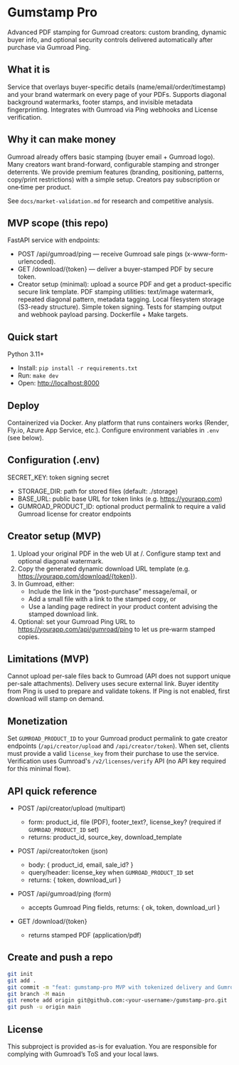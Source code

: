 # Gumstamp Pro

Advanced PDF stamping for Gumroad creators: custom branding, dynamic buyer info, and optional security controls delivered automatically after purchase via Gumroad Ping.

## What it is
 Service that overlays buyer-specific details (name/email/order/timestamp) and your brand watermark on every page of your PDFs.
 Supports diagonal background watermarks, footer stamps, and invisible metadata fingerprinting.
 Integrates with Gumroad via Ping webhooks and License verification.

## Why it can make money
 Gumroad already offers basic stamping (buyer email + Gumroad logo). Many creators want brand-forward, configurable stamping and stronger deterrents.
 We provide premium features (branding, positioning, patterns, copy/print restrictions) with a simple setup. Creators pay subscription or one‑time per product.

See `docs/market-validation.md` for research and competitive analysis.

## MVP scope (this repo)
FastAPI service with endpoints:

- POST /api/gumroad/ping — receive Gumroad sale pings (x-www-form-urlencoded).
- GET /download/{token} — deliver a buyer-stamped PDF by secure token.
- Creator setup (minimal): upload a source PDF and get a product-specific secure link template.
 PDF stamping utilities: text/image watermark, repeated diagonal pattern, metadata tagging.
 Local filesystem storage (S3-ready structure). Simple token signing.
 Tests for stamping output and webhook payload parsing.
 Dockerfile + Make targets.

 
## Quick start
Python 3.11+

- Install: `pip install -r requirements.txt`
- Run: `make dev`
- Open: <http://localhost:8000>

 
## Deploy
 Containerized via Docker. Any platform that runs containers works (Render, Fly.io, Azure App Service, etc.).
 Configure environment variables in `.env` (see below).

 
## Configuration (.env)
SECRET_KEY: token signing secret

- STORAGE_DIR: path for stored files (default: ./storage)
- BASE_URL: public base URL for token links (e.g. <https://yourapp.com>)
- GUMROAD_PRODUCT_ID: optional product permalink to require a valid Gumroad license for creator endpoints

 
## Creator setup (MVP)

1) Upload your original PDF in the web UI at /. Configure stamp text and optional diagonal watermark.
2) Copy the generated dynamic download URL template (e.g. <https://yourapp.com/download/{token}>).
3) In Gumroad, either:
   - Include the link in the “post-purchase” message/email, or
   - Add a small file with a link to the stamped copy, or
   - Use a landing page redirect in your product content advising the stamped download link.
4) Optional: set your Gumroad Ping URL to <https://yourapp.com/api/gumroad/ping> to let us pre‑warm stamped copies.

 
## Limitations (MVP)

 Cannot upload per-sale files back to Gumroad (API does not support unique per-sale attachments). Delivery uses secure external link.
 Buyer identity from Ping is used to prepare and validate tokens. If Ping is not enabled, first download will stamp on demand.

## Monetization

Set `GUMROAD_PRODUCT_ID` to your Gumroad product permalink to gate creator endpoints (`/api/creator/upload` and `/api/creator/token`).
When set, clients must provide a valid `license_key` from their purchase to use the service. Verification uses Gumroad's `/v2/licenses/verify` API (no API key required for this minimal flow).

## API quick reference

- POST /api/creator/upload (multipart)
   - form: product_id, file (PDF), footer_text?, license_key? (required if `GUMROAD_PRODUCT_ID` set)
   - returns: product_id, source_key, download_template

- POST /api/creator/token (json)
   - body: { product_id, email, sale_id? }
   - query/header: license_key when `GUMROAD_PRODUCT_ID` set
   - returns: { token, download_url }

- POST /api/gumroad/ping (form)
   - accepts Gumroad Ping fields, returns: { ok, token, download_url }

- GET /download/{token}
   - returns stamped PDF (application/pdf)

## Create and push a repo

```bash
git init
git add .
git commit -m "feat: gumstamp-pro MVP with tokenized delivery and Gumroad license gating"
git branch -M main
git remote add origin git@github.com:<your-username>/gumstamp-pro.git
git push -u origin main
```

 
## License

This subproject is provided as-is for evaluation. You are responsible for complying with Gumroad’s ToS and your local laws.
